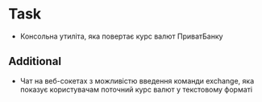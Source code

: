 # Task

-   Консольна утиліта, яка повертає курс валют ПриватБанку

## Additional

-  Чат на веб-сокетах з можливістю введення команди exchange, яка показує користувачам поточний курс валют у текстовому форматі





